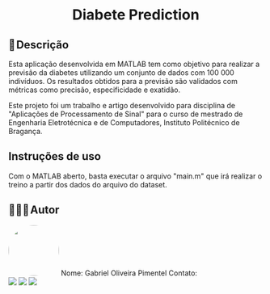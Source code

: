<h1 align="center"> 
	Diabete Prediction
</h1>

## 📃 Descrição
Esta aplicação desenvolvida em MATLAB tem como objetivo para realizar a previsão da diabetes utilizando um conjunto de dados com 100 000 indivíduos. Os resultados obtidos para a previsão são validados com métricas como precisão, especificidade e exatidão. 

Este projeto foi um trabalho e artigo desenvolvido para disciplina de "Aplicações de Processamento de Sinal" para o curso de mestrado de Engenharia Eletrotécnica e de Computadores, Instituto Politécnico de Bragança. 

## Instruções de uso
Com o MATLAB aberto, basta executar o arquivo "main.m" que irá realizar o treino a partir dos dados do arquivo do dataset.

## 👨🏻‍💻 Autor
<img style="border-radius: 50%;" src="https://avatars.githubusercontent.com/u/63811493?v=4" width="100px;" alt=""/>
Nome: Gabriel Oliveira Pimentel
Contato:

<div> 
  <a href = "mailto:gabrieloliveirapimentel@hotmail.com"><img src="https://img.shields.io/badge/outlook-%230077B5?style=for-the-badge&logo=microsoftoutlook&logoColor=gabrieloliveirapimentel" target="_blank"></a>
    <a href = "mailto:pimentelgabriel.contato@gmail.com"><img src="https://img.shields.io/badge/-Gmail-%23333?style=for-the-badge&logo=gmail&logoColor=red" target="_blank"></a>
  <a href="https://www.linkedin.com/in/gabriel-oliveira-pimentel/" target="_blank"><img src="https://img.shields.io/badge/-LinkedIn-%230077B5?style=for-the-badge&logo=linkedin&logoColor=gabrieloliveirapimentel" target="_blank"></a>  
</div>



